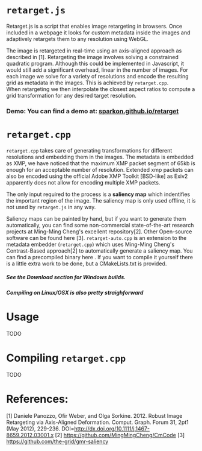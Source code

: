 # `retarget.js` 
Retarget.js is a script that enables image retargeting in browsers. Once included in a webpage it looks for custom metadata inside the images and adaptively retargets them to any resolution using WebGL.

The image is retargeted in real-time using an axis-aligned approach as described in [1]. Retargeting the image involves solving a constrained quadratic program. Although this could be implemented in Javascript, it would still add a significant overhead, linear in the number of images. For each image we solve for a variety of resolutions and encode the resulting grid as metadata in the images. This is achieved by `retarget.cpp`.  
When retargeting we then interpolate the closest aspect ratios to compute a grid transformation for any desired target resolution.

### Demo: You can find a demo at: [sparkon.github.io/retarget](https://sparkon.github.io/retarget/)

# `retarget.cpp`
`retarget.cpp` takes care of generating transformations for different resolutions and embedding them in the images. The metadata is embedded as XMP, we have noticed that the maximum XMP packet segment of 65kb is enough for an acceptable number of resolution. Extended xmp packets can also be encoded using the official Adobe XMP Toolkit [BSD-like] as Exiv2 apparently does not allow for encoding multiple XMP packets. 

The only input required to the process is a __saliency map__ which indentifies the important region of the image. The saliency map is only used offline, it is not used by `retarget.js` in any way.

Saliency maps can be painted by hand, but if you want to generate them automatically, you can find some non-commercial state-of-the-art research projects at Ming-Ming Cheng's excellent repository[2]. Other Open-source software can be found here [3]. 
`retarget-auto.cpp` is an extension to the metadata embedder (`retarget.cpp`) which uses Ming-Ming Cheng's Contrast-Based approach[2] to automatically generate a saliency map. You can find a precompiled binary here <link>. If you want to compile it yourself there is a little extra work to be done, but a CMakeLists.txt is provided.  
<compilation instructions>

##### See the Download section for Windows builds.
##### Compiling on Linux/OSX is also pretty straighforward   


# Usage
TODO

# Compiling `retarget.cpp` 
TODO

# References:
[1] Daniele Panozzo, Ofir Weber, and Olga Sorkine. 2012. Robust Image Retargeting via Axis-Aligned Deformation. Comput. Graph. Forum 31, 2pt1 (May 2012), 229-236. DOI=http://dx.doi.org/10.1111/j.1467-8659.2012.03001.x
[2] https://github.com/MingMingCheng/CmCode
[3] https://github.com/the-grid/gmr-saliency